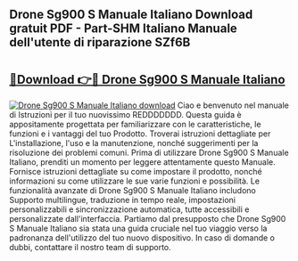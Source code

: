 ## Drone Sg900 S Manuale Italiano Download gratuit PDF - Part-SHM Italiano Manuale dell'utente di riparazione SZf6B

# <h2><a href="http://dfg8m4k.blite.top/?on=Drone+Sg900+S+Manuale+Italiano">🔗Download 👉🔴 Drone Sg900 S Manuale Italiano</a></h2>

[![Drone Sg900 S Manuale Italiano download](https://i.imgur.com/lujVjoI.png)](http://dfg8m4k.blite.top/?on=Drone+Sg900+S+Manuale+Italiano)
Ciao e benvenuto nel manuale di Istruzioni per il tuo nuovissimo REDDDDDDD. Questa guida è appositamente progettata per familiarizzare con le caratteristiche, le funzioni e i vantaggi del tuo Prodotto. Troverai istruzioni dettagliate per L'installazione, l'uso e la manutenzione, nonché suggerimenti per la risoluzione dei problemi comuni. Prima di utilizzare Drone Sg900 S Manuale Italiano, prenditi un momento per leggere attentamente questo Manuale. Fornisce istruzioni dettagliate su come impostare il prodotto, nonché informazioni su come utilizzare le sue varie funzioni e possibilità. Le funzionalità avanzate di Drone Sg900 S Manuale Italiano includono Supporto multilingue, traduzione in tempo reale, impostazioni personalizzabili e sincronizzazione automatica, tutte accessibili e personalizzate dall'interfaccia. Partiamo dal presupposto che Drone Sg900 S Manuale Italiano sia stata una guida cruciale nel tuo viaggio verso la padronanza dell'utilizzo del tuo nuovo dispositivo. In caso di domande o dubbi, contattare il nostro team di supporto.
